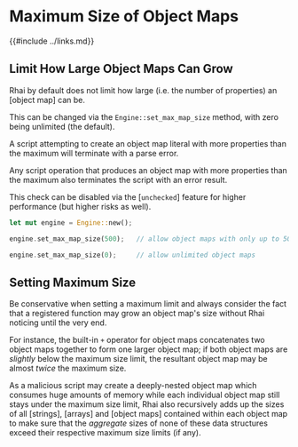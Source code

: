 Maximum Size of Object Maps
==========================

{{#include ../links.md}}

Limit How Large Object Maps Can Grow
-----------------------------------

Rhai by default does not limit how large (i.e. the number of properties) an [object map] can be.

This can be changed via the `Engine::set_max_map_size` method, with zero being unlimited (the default).

A script attempting to create an object map literal with more properties than the maximum will terminate with a parse error.

Any script operation that produces an object map with more properties than the maximum also terminates the script with an error result.

This check can be disabled via the [`unchecked`] feature for higher performance (but higher risks as well).

```rust
let mut engine = Engine::new();

engine.set_max_map_size(500);   // allow object maps with only up to 500 properties

engine.set_max_map_size(0);     // allow unlimited object maps
```


Setting Maximum Size
-------------------

Be conservative when setting a maximum limit and always consider the fact that a registered function may grow
an object map's size without Rhai noticing until the very end.

For instance, the built-in `+` operator for object maps concatenates two object maps together to form one larger object map;
if both object maps are _slightly_ below the maximum size limit, the resultant object map may be almost _twice_ the maximum size.

As a malicious script may create a deeply-nested object map which consumes huge amounts of memory while each individual
object map still stays under the maximum size limit, Rhai also recursively adds up the sizes of all [strings], [arrays]
and [object maps] contained within each object map to make sure that the _aggregate_ sizes of none of these data structures
exceed their respective maximum size limits (if any).
